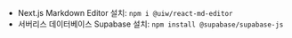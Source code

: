 -   Next.js Markdown Editor 설치: `npm i @uiw/react-md-editor`
-   서버리스 데이터베이스 Supabase 설치: `npm install @supabase/supabase-js`
